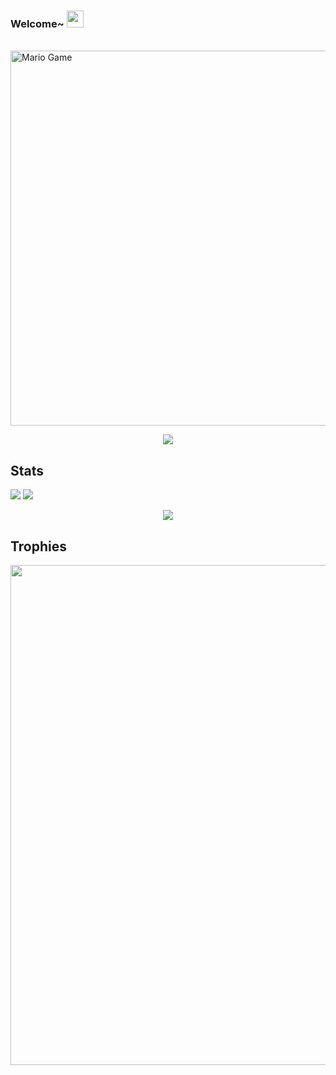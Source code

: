 	
### Welcome~ <img src="https://github.com/TheDudeThatCode/TheDudeThatCode/blob/master/Assets/Designer.gif" width="27px">
<p align="center">

</p>
<br>

<img src="https://github.com/TheDudeThatCode/TheDudeThatCode/blob/master/Assets/Developer.gif" alt="Mario Game" width="600" />


<p align="center">
    <img src="https://media4.giphy.com/media/qLFKvOpoS1N7ts7xO8/giphy.gif">
</p>
	
## Stats

<a href="https://github.com/wibu-Otakku"><img src="https://github-readme-stats.vercel.app/api?username=wibu-Otakku&show_icons=true&theme=radical"></a>
<a href="https://github.com/wibu-Otakku"><img src="https://github-readme-stats.vercel.app/api/top-langs/?username=wibu-Otakku&theme=highcontrast&layout=compact"></a>


<p align="center">
    <img src="https://github-readme-streak-stats.herokuapp.com/?user=wibu-Otakku">
</p>

## Trophies
<p align="center"> <img width=800 src="https://github-profile-trophy.vercel.app/?username=wibu-Otakku&row=2&column=3"/>
